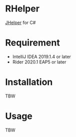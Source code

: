 # RHelper

[JHelper](https://github.com/AlexeyDmitriev/JHelper) for C#

# Requirement

* IntelliJ IDEA 2019.1.4 or later
* Rider 2020.1 EAP5 or later

# Installation

TBW

# Usage

TBW
